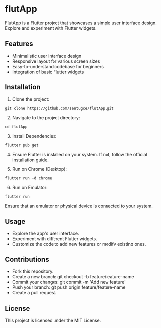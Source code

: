 # flutApp
FlutApp is a Flutter project that showcases a simple user interface design. Explore and experiment with Flutter widgets.

## Features

- Minimalistic user interface design
- Responsive layout for various screen sizes
- Easy-to-understand codebase for beginners
- Integration of basic Flutter widgets

## Installation

1. Clone the project:
```
git clone https://github.com/sentugce/flutApp.git
```
2. Navigate to the project directory:
```
cd flutApp
```

3. Install Dependencies:
```
flutter pub get
```

4. Ensure Flutter is installed on your system. If not, follow the official installation guide.

5. Run on Chrome (Desktop):
```
flutter run -d chrome
```

6. Run on Emulator:
```
flutter run
```
Ensure that an emulator or physical device is connected to your system.

## Usage

- Explore the app's user interface.
- Experiment with different Flutter widgets.
- Customize the code to add new features or modify existing ones.

## Contributions

- Fork this repository.
- Create a new branch: git checkout -b feature/feature-name
- Commit your changes: git commit -m 'Add new feature'
- Push your branch: git push origin feature/feature-name
- Create a pull request.

## License

This project is licensed under the MIT License.



